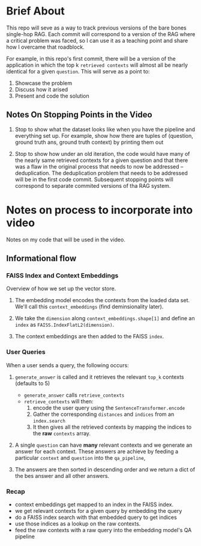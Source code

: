 # Brief About

This repo will seve as a way to track previous versions of the bare bones single-hop RAG. Each commit will correspond to a version of the RAG where a critical problem was faced, so I can use it as a teaching point and share how I overcame that roadblock.

For example, in this repo's first commit, there will be a version of the application in which the top k `retrieved contexts` will almost all be nearly identical for a given `question`. This will serve as a point to:
1. Showcase the problem
2. Discuss how it arised
3. Present and code the solution

## Notes On Stopping Points in the Video

1. Stop to show what the dataset looks like when you have the pipeline and everything set up. For example, show how there are tuples of (question, ground truth ans, ground truth context) by printing them out

2. Stop to show how under an old iteration, the code would have many of the nearly same retrieved contexts for a given question and that there was a flaw in the original process that needs to now be addressed –deduplication. The deduplication problem that needs to be addressed will be in the first code commit. Subsequent stopping points will correspond to separate commited versions of tha RAG system.

# Notes on process to incorporate into video

Notes on my code that will be used in the video.

## Informational flow

### FAISS Index and Context Embeddings

Overview of how we set up the vector store.

1. The embedding model encodes the contexts from the loaded data set. We'll call this `context_embeddings` (find deminsionality later).

2. We take the `dimension` along `context_embeddings.shape[1]` and define an `index` as `FAISS.IndexFlatL2(dimension)`.

3. The context embeddings are then added to the FAISS `index`.

### User Queries

When a user sends a query, the following occurs:

1. `generate_answer` is called and it retrieves the relevant `top_k` contexts (defaults to 5)

	- `generate_answer` calls `retrieve_contexts`
	- `retrieve_contexts` will then:
		1. encode the user query using the `SentenceTransformer.encode`
		2. Gather the corresponding `distances` and `indices` from an `index.search`
		3. It then gives all the retrieved contexts by mapping the indices to the **raw** `contexts` array.

2. A single `question` can have **many** relevant contexts and we generate an answer for each context. These answers are achieve by feeding a particular `context` and `question` into the `qa_pipeline`,

3. The answers are then sorted in descending order and we return a dict of the bes answer and all other answers.


### Recap

- context embeddings get mapped to an index in the FAISS index.
- we get relevant contexts for a given query by embedding the query
- do a FAISS index search with that embedded query to get indices
- use those indices as a lookup on the raw contexts.
- feed the raw contexts with a raw query into the embedding model's QA pipeline

